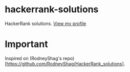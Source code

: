 # hackerrank-solutions
HackerRank solutions. [View my profile](https://www.hackerrank.com/charlie2634)

# Important
Inspired on (RodneyShag's repo)[https://github.com/RodneyShag/HackerRank_solutions].
